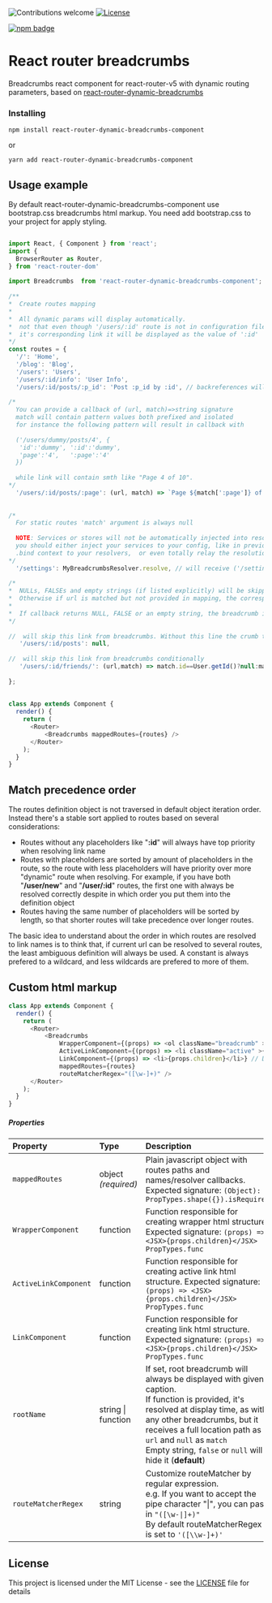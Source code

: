 ![Contributions welcome](https://img.shields.io/badge/contributions-welcome-brightgreen.svg)
[![License](https://img.shields.io/badge/license-MIT%20License-brightgreen.svg)](https://opensource.org/licenses/MIT)


[![npm badge][npm-badge-png]][package-url]

[npm-badge-png]: https://nodei.co/npm/react-router-dynamic-breadcrumbs-component.png?mini=true
[package-url]: https://npmjs.com/package/react-router-dynamic-breadcrumbs-component

# React router breadcrumbs

Breadcrumbs react component for react-router-v5 with dynamic routing parameters, based on [react-router-dynamic-breadcrumbs](https://github.com/roya3000/react-router-dynamic-breadcrumbs-component)

### Installing

```
npm install react-router-dynamic-breadcrumbs-component 
```

or

```
yarn add react-router-dynamic-breadcrumbs-component
```

## Usage example

By default react-router-dynamic-breadcrumbs-component use bootstrap.css breadcrumbs html markup. You need add bootstrap.css to your project for apply styling.

```javascript

import React, { Component } from 'react';
import {
  BrowserRouter as Router,
} from 'react-router-dom'
     
import Breadcrumbs  from 'react-router-dynamic-breadcrumbs-component';   
  
/**
*  Create routes mapping
*  
*  All dynamic params will display automatically.
*  not that even though '/users/:id' route is not in configuration file, 
*  it's corresponding link it will be displayed as the value of ':id'
*/
const routes = {
  '/': 'Home',
  '/blog': 'Blog', 
  '/users': 'Users',
  '/users/:id/info': 'User Info',
  '/users/:id/posts/:p_id': 'Post :p_id by :id', // backreferences will be replaced by correspoding parts of url
  
/* 
  You can provide a callback of (url, match)=>string signature
  match will contain pattern values both prefixed and isolated
  for instance the following pattern will result in callback with
   
  ('/users/dummy/posts/4', {
   'id':'dummy', ':id':'dummy', 
   'page':'4',   ':page':'4'
  })
  
  while link will contain smth like "Page 4 of 10".
*/
  '/users/:id/posts/:page': (url, match) => `Page ${match[':page']} of ${Pagination.total()}`,
  
   
/*
  For static routes 'match' argument is always null
  
  NOTE: Services or stores will not be automatically injected into resolver function, 
  you should either inject your services to your config, like in previous example (bad pattern), 
  .bind context to your resolvers,  or even totally relay the resolution to a store-aware service
*/
  '/settings': MyBreadcrumbsResolver.resolve, // will receive ('/settings',null)
  
/*
*  NULLs, FALSEs and empty strings (if listed explicitly) will be skipped from breadcrumb chain. 
*  Otherwise if url is matched but not provided in mapping, the corresponding url part will be displayed as crumb title
*  
*  If callback returns NULL, FALSE or an empty string, the breadcrumb is hidden from chain
*/
    
//  will skip this link from breadcrumbs. Without this line the crumb title for url will be "posts"
   '/users/:id/posts': null, 
   
//  will skip this link from breadcrumbs conditionally
   '/users/:id/friends/': (url,match) => match.id==User.getId()?null:match.id, 
   
};
  
  
class App extends Component {
  render() {
    return (
      <Router>
          <Breadcrumbs mappedRoutes={routes} />
      </Router>
    );
  }
}

```

## Match precedence order

The routes definition object is not traversed in default object iteration order. Instead there's a stable sort applied to routes based on several considerations:
* Routes without any placeholders like "**:id**" will always have top priority when resolving link name
* Routes with placeholders are sorted by amount of placeholders in the route, so the route with less placeholders will have priority over more "dynamic" route when resolving. For example, if you have both "**/user/new**" and "**/user/:id**" routes, the first one with always be resolved correctly despite in which order you put them into the definition object
* Routes having the same number of placeholders will be sorted by length, so that shorter routes will take precedence over longer routes.

The basic idea to understand about the order in which routes are resolved to link names is to think that, if current url can be resolved to several routes, the least ambiguous definition will always be used. A constant is always prefered to a wildcard, and less wildcards are prefered to more of them.


## Custom html markup

``` javascript
class App extends Component {
  render() {
    return (
      <Router>
          <Breadcrumbs 
              WrapperComponent={(props) => <ol className="breadcrumb" >{props.children}</ol>}
              ActiveLinkComponent={(props) => <li className="active" >{props.children}</li>}
              LinkComponent={(props) => <li>{props.children}</li>} // Don't create link tag or <Link />. Component will wrapp props.children with <Link />
              mappedRoutes={routes}
              routeMatcherRegex="([\w-]+)" />
      </Router>
    );
  }
}

```

##### Properties

| Property | Type | Description
:---|:---|:---
| `mappedRoutes` | object *(required)*| Plain javascript object with routes paths and names/resolver callbacks. Expected signature: `(Object): PropTypes.shape({}).isRequired` |
| `WrapperComponent` | function | Function responsible for creating wrapper html structure. Expected signature: `(props) => <JSX>{props.children}</JSX> PropTypes.func` |
| `ActiveLinkComponent` | function | Function responsible for creating active link html structure. Expected signature: `(props) => <JSX>{props.children}</JSX> PropTypes.func` |
| `LinkComponent` | function | Function responsible for creating link html structure. Expected signature: `(props) => <JSX>{props.children}</JSX> PropTypes.func` |
| `rootName` | string &#124; function | If set, root breadcrumb will always be displayed with given caption.<br/>If function is provided, it's resolved at display time, as with any other breadcrumbs, but it receives a full location path as `url` and `null` as `match`<br/>Empty string, `false` or `null` will hide it  (**default**) |
| `routeMatcherRegex` | string | Customize routeMatcher by regular expression. <br/>e.g. If you want to accept the pipe character "&#124;", you can pass in <code>"([\\w-&#124;]+)"</code> <br/> By default routeMatcherRegex is set to `'([\\w-]+)'`



## License

This project is licensed under the MIT License - see the [LICENSE](LICENSE) file for details
